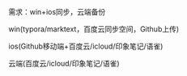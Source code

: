 需求：win+ios同步，云端备份

win(typora/marktext，百度云同步空间，Github上传)

ios(Github移动端+百度云/icloud/印象笔记/语雀)

云端(百度云/icloud/印象笔记/语雀)
